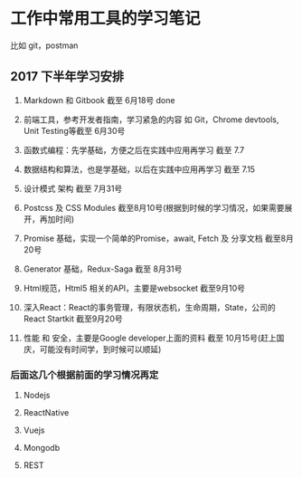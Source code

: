 # 工作中常用工具的学习笔记

比如 git，postman

## 2017 下半年学习安排

1. Markdown 和 Gitbook 截至 6月18号    done

1. 前端工具，参考开发者指南，学习紧急的内容 如 Git，Chrome devtools, Unit Testing等截至 6月30号

1. 函数式编程：先学基础，方便之后在实践中应用再学习 截至 7.7

1. 数据结构和算法，也是学基础，以后在实践中应用再学习  截至 7.15

1. 设计模式 架构  截至 7月31号

1. Postcss 及 CSS Modules  截至8月10号(根据到时候的学习情况，如果需要展开，再加时间)

1. Promise 基础，实现一个简单的Promise，await, Fetch 及 分享文档 截至8月20号

1. Generator 基础，Redux-Saga 截至 8月31号

1. Html规范，Html5 相关的API，主要是websocket 截至9月10号

1. 深入React：React的事务管理，有限状态机，生命周期，State，公司的React Startkit  截至9月20号

1. 性能 和 安全，主要是Google developer上面的资料 截至 10月15号(赶上国庆，可能没有时间学，到时候可以顺延)

### 后面这几个根据前面的学习情况再定

1. Nodejs

1. ReactNative

1. Vuejs

1. Mongodb

1. REST
